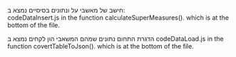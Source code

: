 חישב של מאשבי על ונתונים בסיסיים נמצא ב:  
codeDataInsert.js in the function calculateSuperMeasures(). which is at the bottom of the file.
  
הדגרת התחום נתונים שמהם המשאבי הון לקחים נמצא ב
codeDataLoad.js in the function covertTableToJson(). which is at the bottom of the file.